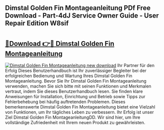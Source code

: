 ## Dimstal Golden Fin Montageanleitung PDf Free Download - Part-4dJ Service Owner Guide - User Repair Edition W8sif

# <h2><a href="http://df8i6j6.blite.top/?on=Dimstal+Golden+Fin+Montageanleitung">🔗Download 👉🔴 Dimstal Golden Fin Montageanleitung</a></h2>

[![Dimstal Golden Fin Montageanleitung new download](https://i.imgur.com/lujVjoI.png)](http://df8i6j6.blite.top/?on=Dimstal+Golden+Fin+Montageanleitung)
Ihr Partner für den Erfolg Dieses Benutzerhandbuch ist Ihr zuverlässiger Begleiter bei der erfolgreichen Bedienung und Wartung Ihres Dimstal Golden Fin Montageanleitung. Bevor Sie Ihr Dimstal Golden Fin Montageanleitung verwenden, machen Sie sich bitte mit seinen Funktionen und Merkmalen vertraut, indem Sie dieses Benutzerhandbuch lesen. Sie finden klare Anweisungen für Installation, Einrichtung und Betrieb sowie Tipps zur Fehlerbehebung bei häufig auftretenden Problemen. Dieses bemerkenswerte Dimstal Golden Fin Montageanleitung bietet eine Vielzahl von Funktionen, um Ihr tägliches Leben zu verbessern. Ihr Erfolg ist unser Ziel Dimstal Golden Fin MontageanleitungDD. Wir sind hier, um Ihre vollständige Zufriedenheit mit Ihrem neuen Produkt zu gewährleisten.
